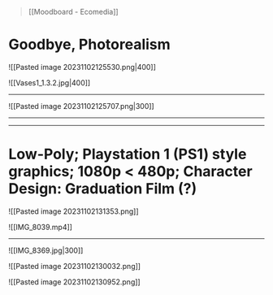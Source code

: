 
>[[Moodboard - Ecomedia]]
# Goodbye, Photorealism


![[Pasted image 20231102125530.png|400]]

![[Vases1_1.3.2.jpg|400]]

___

![[Pasted image 20231102125707.png|300]]

___


___
# Low-Poly; Playstation 1 (PS1) style graphics; 1080p < 480p; Character Design: Graduation Film (?)

![[Pasted image 20231102131353.png]]

![[IMG_8039.mp4]]
___ 


![[IMG_8369.jpg|300]]

![[Pasted image 20231102130032.png]]

![[Pasted image 20231102130952.png]]

